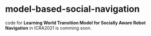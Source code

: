 # model-based-social-navigation
code for **Learning World Transition Model for Socially Aware Robot Navigation** in ICRA2021 is comming soon.
